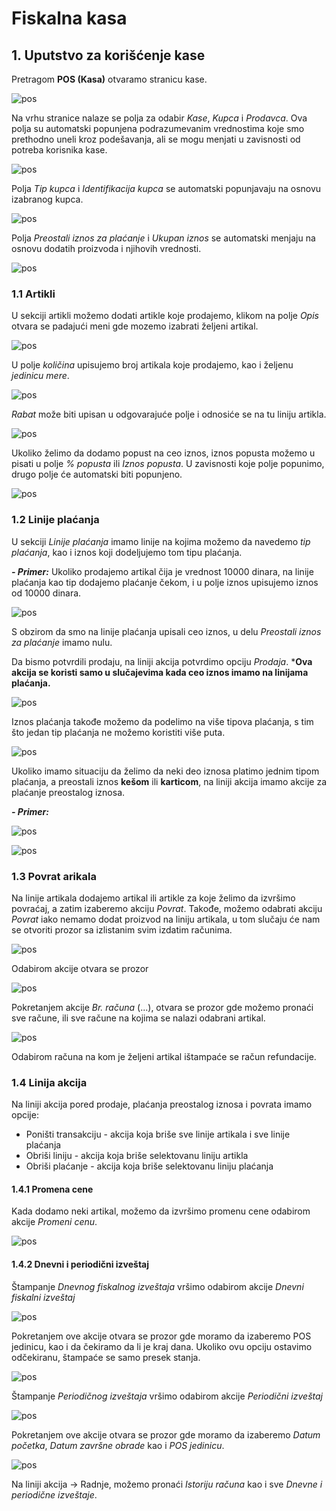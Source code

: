 # Fiskalna kasa

## **1. Uputstvo za korišćenje kase**

Pretragom **POS (Kasa)** otvaramo stranicu kase. 

![pos](../assets/POS/pos8.png)

Na vrhu stranice nalaze se polja za odabir *Kase*, *Kupca* i *Prodavca*. Ova polja su automatski popunjena podrazumevanim vrednostima koje smo prethodno uneli kroz podešavanja, ali se mogu menjati u zavisnosti od potreba korisnika kase.

![pos](../assets/POS/pos9.png)

Polja *Tip kupca* i *Identifikacija kupca* se automatski popunjavaju na osnovu izabranog kupca.

![pos](../assets/POS/pos10.png)

Polja *Preostali iznos za plaćanje* i *Ukupan iznos* se automatski menjaju na osnovu dodatih proizvoda i njihovih vrednosti. 

![pos](../assets/POS/pos11.png)

### **1.1 Artikli**

U sekciji artikli možemo dodati artikle koje prodajemo, klikom na polje *Opis* otvara se padajući meni gde mozemo izabrati željeni artikal.

![pos](../assets/POS/pos12.png)

U polje *količina* upisujemo broj artikala koje prodajemo, kao i željenu *jedinicu mere*.

![pos](../assets/POS/pos13.png)

*Rabat* može biti upisan u odgovarajuće polje i odnosiće se na tu liniju artikla.

![pos](../assets/POS/pos14.png)

Ukoliko želimo da dodamo popust na ceo iznos, iznos popusta možemo u pisati u polje *% popusta* ili *Iznos popusta*. U zavisnosti koje polje popunimo, drugo polje će automatski biti popunjeno.

![pos](../assets/POS/pos15.png)

### **1.2 Linije plaćanja**

U sekciji *Linije plaćanja* imamo linije na kojima možemo da navedemo *tip plaćanja*, kao i iznos koji dodeljujemo tom tipu plaćanja. 

***- Primer:*** Ukoliko prodajemo artikal čija je vrednost 10000 dinara, na linije plaćanja kao tip dodajemo plaćanje čekom, i u polje iznos upisujemo iznos od 10000 dinara.

![pos](../assets/POS/pos16.png)

S obzirom da smo na linije plaćanja upisali ceo iznos, u delu *Preostali iznos za plaćanje* imamo nulu.

Da bismo potvrdili prodaju, na liniji akcija potvrdimo opciju *Prodaja*. ***Ova akcija se koristi samo u slučajevima kada ceo iznos imamo na linijama plaćanja.** 

![pos](../assets/POS/pos19.png)

Iznos plaćanja takođe možemo da podelimo na više tipova plaćanja, s tim što jedan tip plaćanja ne možemo koristiti više puta.

![pos](../assets/POS/pos20.png)

Ukoliko imamo situaciju da želimo da neki deo iznosa platimo jednim tipom plaćanja, a preostali iznos **kešom** ili **karticom**, na liniji akcija imamo akcije za plaćanje preostalog iznosa.

***- Primer:*** 

![pos](../assets/POS/pos17.png)

![pos](../assets/POS/pos18.png)

### **1.3 Povrat arikala**

Na linije artikala dodajemo artikal ili artikle za koje želimo da izvršimo povraćaj, a zatim izaberemo akciju *Povrat*. Takođe, možemo odabrati akciju *Povrat* iako nemamo dodat proizvod na liniju artikala, u tom slučaju će nam se otvoriti prozor sa izlistanim svim izdatim računima.

![pos](../assets/POS/pos21.png)

Odabirom akcije otvara se prozor

![pos](../assets/POS/pos22.png)

Pokretanjem akcije *Br. računa* (...), otvara se prozor gde možemo pronaći sve račune, ili sve račune na kojima se nalazi odabrani artikal.

![pos](../assets/POS/pos28.png)

Odabirom računa na kom je željeni artikal ištampaće se račun refundacije.

### **1.4 Linija akcija**

Na liniji akcija pored prodaje, plaćanja preostalog iznosa i povrata imamo opcije:

- Poništi transakciju - akcija koja briše sve linije artikala i sve linije plaćanja
- Obriši liniju - akcija koja briše selektovanu liniju artikla
- Obriši plaćanje - akcija koja briše selektovanu liniju plaćanja
  
#### **1.4.1 Promena cene**

Kada dodamo neki artikal, možemo da izvršimo promenu cene odabirom akcije *Promeni cenu*.

![pos](../assets/POS/pos23.png)

#### **1.4.2 Dnevni i periodični izveštaj**

Štampanje *Dnevnog fiskalnog izveštaja* vršimo odabirom akcije *Dnevni fiskalni izveštaj*

![pos](../assets/POS/pos24.png)

Pokretanjem ove akcije otvara se prozor gde moramo da izaberemo POS jedinicu, kao i da čekiramo da li je kraj dana. Ukoliko ovu opciju ostavimo odčekiranu, štampaće se samo presek stanja.

![pos](../assets/POS/pos25.png)

Štampanje *Periodičnog izveštaja* vršimo odabirom akcije *Periodični izveštaj*

![pos](../assets/POS/pos26.png)

Pokretanjem ove akcije otvara se prozor gde moramo da izaberemo *Datum početka*, *Datum završne obrade* kao i *POS jedinicu*.

![pos](../assets/POS/pos27.png)

Na liniji akcija -> Radnje, možemo pronaći *Istoriju računa* kao i sve *Dnevne i periodične izveštaje*.